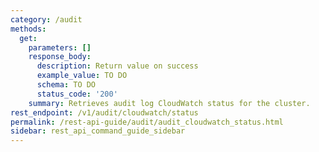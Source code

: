 ```yaml
---
category: /audit
methods:
  get:
    parameters: []
    response_body:
      description: Return value on success
      example_value: TO DO
      schema: TO DO
      status_code: '200'
    summary: Retrieves audit log CloudWatch status for the cluster.
rest_endpoint: /v1/audit/cloudwatch/status
permalink: /rest-api-guide/audit/audit_cloudwatch_status.html
sidebar: rest_api_command_guide_sidebar
---
```


